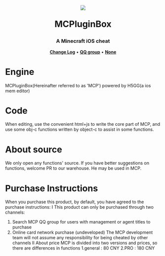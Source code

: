 <h1 align="center">
    <img src="https://avatars.githubusercontent.com/u/116565741?s=400&u=5cd6aaba9103ca258407f9f64d5cbd95c9967fb5&v=4">
    <p>MCPluginBox</p>
</h1>
<h3 align="center">A Minecraft iOS cheat</h3>
<p align="center">
    <strong><a href="CHANGELOG.md">Change Log</a></strong>
    •
    <strong><a href="https://qm.qq.com/cgi-bin/qm/qr?k=RRgf17j1MSV2ajHHiVn_afaFsW7CMVIK&jump_from=webapi&authKey=W26MUk0kXqUfVOoxAd9BbkPk/GdXB1w7rf/DcjmzNOX3ID3gliMxiWPMRgYG/fXx">QQ group</a></strong>
    •
    <strong><a href="">None</a></strong>
</p>
 
 # Engine
 MCPluginBox(Hereinafter referred to as 'MCP') powered by H5GG(a ios mem editor)
 # Code
 When editing, use the convenient html+js to write the core part of MCP, and use some obj-c functions written by object-c to assist in some functions.
 # About source
 We only open any functions' source. If you have better suggestions on functions, welcome PR to our warehouse. He may be used in MCP.
 # Purchase Instructions
 When you purchase this product, by default, you have agreed to the purchase instructions:
I This product can only be purchased through two channels:
1. Search MCP QQ group for users with management or agent titles to purchase
2. Online card network purchase (undeveloped)
The MCP development team will not assume any responsibility for being cheated by other channels
II About price
MCP is divided into two versions and prices, so there are differences in functions
1.general : 80 CNY
2.PRO : 180 CNY
